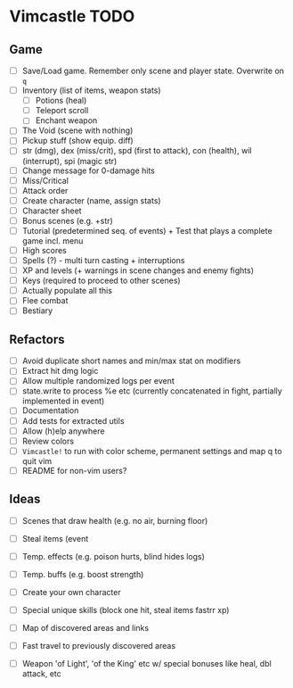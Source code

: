 # Vimcastle TODO

## Game

* [ ] Save/Load game. Remember only scene and player state. Overwrite on `q`
* [ ] Inventory (list of items, weapon stats)
  * [ ] Potions (heal)
  * [ ] Teleport scroll
  * [ ] Enchant weapon
* [ ] The Void (scene with nothing)
* [ ] Pickup stuff (show equip. diff)
* [ ] str (dmg), dex (miss/crit), spd (first to attack), con (health), wil (interrupt), spi (magic str)
* [ ] Change message for 0-damage hits
* [ ] Miss/Critical
* [ ] Attack order
* [ ] Create character (name, assign stats)
* [ ] Character sheet
* [ ] Bonus scenes (e.g. +str)
* [ ] Tutorial (predetermined seq. of events) + Test that plays a complete game incl. menu
* [ ] High scores
* [ ] Spells (?) - multi turn casting + interruptions
* [ ] XP and levels (+ warnings in scene changes and enemy fights)
* [ ] Keys (required to proceed to other scenes)
* [ ] Actually populate all this
* [ ] Flee combat
* [ ] Bestiary

## Refactors

* [ ] Avoid duplicate short names and min/max stat on modifiers
* [ ] Extract hit dmg logic
* [ ] Allow multiple randomized logs per event
* [ ] state.write to process %e etc (currently concatenated in fight, partially implemented in event)
* [ ] Documentation
* [ ] Add tests for extracted utils
* [ ] Allow (h)elp anywhere
* [ ] Review colors
* [ ] `Vimcastle!` to run with color scheme, permanent settings and map q to quit vim
* [ ] README for non-vim users?

## Ideas

* [ ] Scenes that draw health (e.g. no air, burning floor)
* [ ] Steal items (event
* [ ] Temp. effects (e.g. poison hurts, blind hides logs)
* [ ] Temp. buffs (e.g. boost strength)
* [ ] Create your own character
* [ ] Special unique skills (block one hit, steal items  fastrr xp)
* [ ] Map of discovered areas and links
* [ ] Fast travel to previously discovered areas
* [ ] Weapon 'of Light', 'of the King' etc w/ special bonuses like heal, dbl attack, etc

